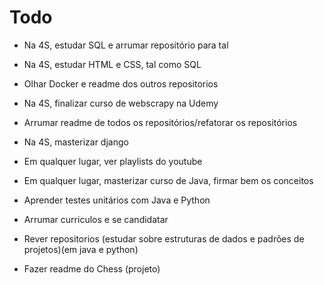 # Todo

- Na 4S, estudar SQL e arrumar repositório para tal

- Na 4S, estudar HTML e CSS, tal como SQL

- Olhar Docker e readme dos outros repositorios

- Na 4S, finalizar curso de webscrapy na Udemy

- Arrumar readme de todos os repositórios/refatorar os repositórios

- Na 4S, masterizar django

- Em qualquer lugar, ver playlists do youtube

- Em qualquer lugar, masterizar curso de Java, firmar bem os conceitos

- Aprender testes unitários com Java e Python

- Arrumar curriculos e se candidatar

- Rever repositorios (estudar sobre estruturas de dados e padrões de projetos)(em java e python)

- Fazer readme do Chess (projeto)

